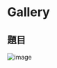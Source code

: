 # Gallery
## 題目
![image](https://user-images.githubusercontent.com/57281249/168685368-9ec2dff0-f898-45ab-b269-8ba9724f49ac.png)
